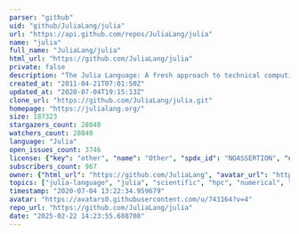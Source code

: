 ```yaml
---
parser: "github"
uid: "github/JuliaLang/julia"
url: "https://api.github.com/repos/JuliaLang/julia"
name: "julia"
full_name: "JuliaLang/julia"
html_url: "https://github.com/JuliaLang/julia"
private: false
description: "The Julia Language: A fresh approach to technical computing."
created_at: "2011-04-21T07:01:50Z"
updated_at: "2020-07-04T19:15:13Z"
clone_url: "https://github.com/JuliaLang/julia.git"
homepage: "https://julialang.org/"
size: 187323
stargazers_count: 28040
watchers_count: 28040
language: "Julia"
open_issues_count: 3746
license: {"key": "other", "name": "Other", "spdx_id": "NOASSERTION", "url": null, "node_id": "MDc6TGljZW5zZTA="}
subscribers_count: 967
owner: {"html_url": "https://github.com/JuliaLang", "avatar_url": "https://avatars0.githubusercontent.com/u/743164?v=4", "login": "JuliaLang", "type": "Organization"}
topics: ["julia-language", "julia", "scientific", "hpc", "numerical", "machine-learning", "programming-language", "science"]
timestamp: "2020-07-04 13:22:34.959679"
avatar: "https://avatars0.githubusercontent.com/u/743164?v=4"
repo_url: "https://github.com/JuliaLang/julia"
date: "2025-02-22 14:23:55.688708"
---
```


